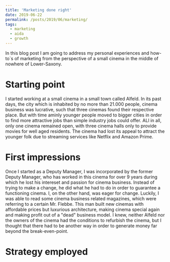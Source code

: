 ```yaml
---
title: 'Marketing done right'
date: 2019-06-22
permalink: /posts/2019/06/marketing/
tags:
  - marketing
  - aida
  - growth
---
```


In this blog post I am going to address my personal experiences and how-to`s of marketing from  the perspective of a small cinema in the middle of nowhere of Lower-Saxony.

Starting point
======
I started working at a small cinema in a small town called Alfeld. In its past days, the city which is inhabited by no more than 21.000 people, cinema business was lucrative, such that three cinemas found their respective place. But with time aminly younger people moved to bigger cities in order to find more attractive jobs than simple industry jobs could offer. ALl in all, only one cinema remained open, with three cinema halls only to provide movies for well aged residents. The cinema had lost its appeal to attract the younger folk due to streaming services like Netflix and Amazon Prime.

First impressions
======
Once I started as a Deputy Manager, I was incorporated by the former Deputy Manager, who has worked in this cinema for over 9 years during which he lost his intereset and passion for cinema business. Instead of trying to make a change, he did what he had to do in order to guarantee a functioning cinema. I, on the other hand, was eager for change. Luckily, I was able to read some cinema business related magazines, which were referring to a certain Mr. Flebbe. This man built new cinemas with affordable prices but luxurious architecture, making cinema special again and making profit out of a "dead" business model. I knew, neither Alfeld nor the owners of the cinema had the conditions to refurbish the cinema, but I thought that there had to be another way in order to generate money far beyond the break-even-point.

Strategy employed
======
